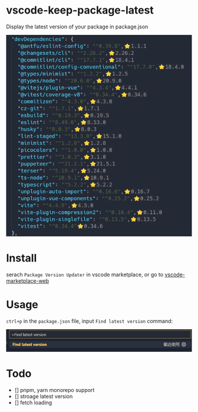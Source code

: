 # vscode-keep-package-latest

Display the latest version of your package in package.json

![effect](./resource/demo.png)

# Install

serach `Package Version Updater` in vscode marketplace, or go to [vscode-marketplace-web](https://marketplace.visualstudio.com/items?itemName=plumbiu.vscode-keep-package-latest)

# Usage

`ctrl+p` in the `package.json` file, input `Find latest version` command:

![command](./resource/command.png)


# Todo

- [] pnpm, yarn monorepo support
- [] stroage latest version
- [] fetch loading
